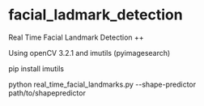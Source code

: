# facial_ladmark_detection

Real Time Facial Landmark Detection ++

Using openCV 3.2.1 and imutils (pyimagesearch)

pip install imutils

python real_time_facial_landmarks.py --shape-predictor path/to/shapepredictor

